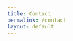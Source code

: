 ```yaml
---
title: Contact
permalink: /contact
layout: default
---
```

<div id="form_7254c16e6b02580bf45bec66afb728af"></div><script type="text/javascript" src="https://ku-dk.libwizard.com/form_loader.php?id=7254c16e6b02580bf45bec66afb728af&noheader=1"></script>
